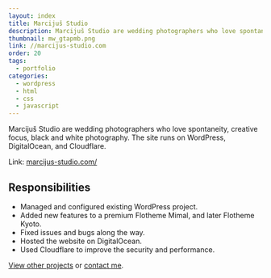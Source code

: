 ```yaml
---
layout: index
title: Marcijuš Studio
description: Marcijuš Studio are wedding photographers who love spontaneity, creative focus, black and white photography. The site runs on WordPress, DigitalOcean, and Cloudflare.
thumbnail: mw_gtapmb.png
link: //marcijus-studio.com
order: 20
tags:
  - portfolio
categories:
  - wordpress
  - html
  - css
  - javascript
---
```


Marcijuš Studio are wedding photographers who love spontaneity, creative focus, black and white photography. The site runs on WordPress, DigitalOcean, and Cloudflare.

Link: [marcijus-studio.com/](//marcijus-studio.com)

## Responsibilities

- Managed and configured existing WordPress project.
- Added new features to a premium Flotheme Mimal, and later Flotheme Kyoto.
- Fixed issues and bugs along the way.
- Hosted the website on DigitalOcean.
- Used Cloudflare to improve the security and performance.

[View other projects](/portfolio/) or [contact me](/contact/).
